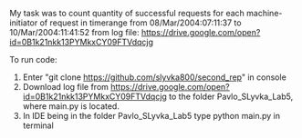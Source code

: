 My task was to count quantity of successful requests for each machine-initiator of request
in timerange from 08/Mar/2004:07:11:37 to 10/Mar/2004:11:41:52 from log file: https://drive.google.com/open?id=0B1k21nkk13PYMkxCY09FTVdqcjg

To run code:
1. Enter "git clone https://github.com/slyvka800/second_rep" in console
2. Download log file from https://drive.google.com/open?id=0B1k21nkk13PYMkxCY09FTVdqcjg to the folder Pavlo_SLyvka_Lab5, where main.py is located.
3. In IDE being in the folder Pavlo_SLyvka_Lab5 type python main.py in terminal
